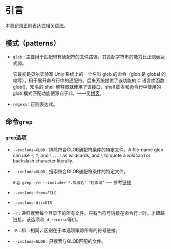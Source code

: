 # 引言

本章记录正则表达式相关语法。

## 模式（patterns）

- `glob` : 主要用于匹配带有通配符的文件路径。其匹配字符串的能力比正则表达式弱。

  它最初是贝尔实验室 Unix 系统上的一个名叫 glob 的命令（glob 是 global 的缩写），用于展开命令行中的通配符。后来系统提供了该功能的 C 语言库函数glob()，知名的 shell 解释器就使用了该接口，shell 脚本和命令行中使用的 glob 模式匹配功能便源自于此。——见[博客](https://juejin.cn/post/6844904077801816077)。

- `regexp` : 正则表达式。

## 命令`grep`

### `grep`选项

* `--exclude=GLOB` : 排除符合GLOB通配符条件的特定文件。A file-name glob can use `*`, `?`, and `[...]` as wildcards, and `\` to quote a wildcard or backslash character literally.
* `--include=GLOB` : 搜索符合GLOB通配符条件的特定文件。

  e.g. `grep -rn --include='*.后缀名' "检索词"` --- 参考[链接](https://www.02405.com/archives/1749)

* `--exclude-from=FILE`
* `--exclude-dir=DIR`
* `-r` : 递归搜索每个目录下的所有文件。只有当符号链接在命令行上时，才跟踪链接。该选项和`-d recurse`等价。
* `-R` : 和`-r`相同，区别在于本选项跟踪所有的符号链接。
* `--include=GLOB` : 只搜索与GLOB匹配的文件。